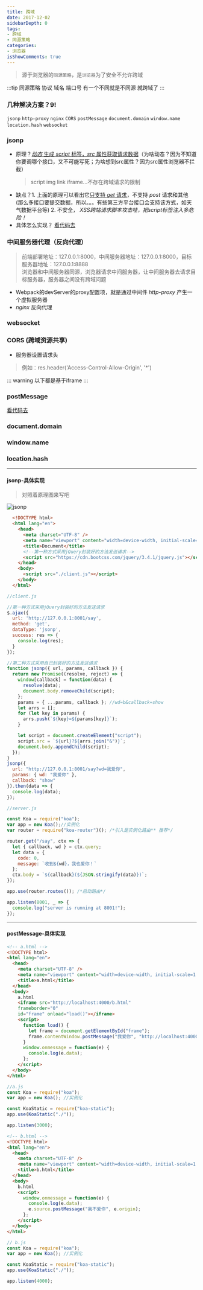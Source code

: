 ```yaml
---
title: 跨域
date: 2017-12-02
sidebarDepth: 0
tags:
- 跨域
- 同源策略
categories:
- 浏览器
isShowComments: true
---
```



> 源于浏览器的`同源策略`，是`浏览器`为了安全不允许跨域

:::tip 同源策略
协议 域名 端口号 有一个不同就是不同源 就跨域了
:::

### 几种解决方案？9!

`jsonp` `http-proxy` `nginx` `CORS` `postMessage` `document.domain` `window.name` `location.hash` `websocket`

### jsonp
  - 原理？<u>*动态* 生成 *script* 标签，*src* 属性获取请求数据</u>（为啥动态？因为不知道你要调哪个接口，又不可能写死；为啥想到src属性？因为src属性浏览器不拦截）
    > script img link iframe...不存在跨域请求的限制
  - 缺点？1. 上面的原理可以看出它<u>只支持 *get* 请求</u>，不支持 *post* 请求和其他 (那么多接口要提交数据，所以。。。有些第三方平台接口会支持该方式，如天气数据平台等) 2. 不安全， *XSS跨站请求脚本攻击哇，把script标签注入多危险！*
  - 具体怎么实现？ <a href="#jsonp-detail">看代码去</a>


### 中间服务器代理（反向代理）
> 前端部署地址：127.0.0.1:8000，中间服务器地址：127.0.0.1:8000，目标服务器地址：127.0.0.1:8888<br>
> 浏览器和中间服务器同源，浏览器请求中间服务器，让中间服务器去请求目标服务器，服务器之间没有跨域问题
  - Webpack的devServer的proxy配置项，就是通过中间件 *http-proxy* 产生一个虚拟服务器
  - *nginx* 反向代理

### websocket

### CORS (跨域资源共享)
  - 服务器设置请求头
> 例如：res.header('Access-Control-Allow-Origin', '*')

::: warning
 以下都是基于iframe
:::

### postMessage

<a href="#post-message">看代码去</a>

### document.domain

### window.name

### location.hash




---
#### <a name="jsonp-detail">jsonp-具体实现</a>

> 对照着原理图来写吧

![jsonp](/my-vue-press-blog/img/interview/cross-domain-jsonp.jpeg)

```html
  <!DOCTYPE html>
  <html lang="en">
    <head>
      <meta charset="UTF-8" />
      <meta name="viewport" content="width=device-width, initial-scale=1.0" />
      <title>Document</title>
      <!--第一种方式采用jQuery封装好的方法发送请求-->
      <script src="https://cdn.bootcss.com/jquery/3.4.1/jquery.js"></script>
    </head>
    <body>
      <script src="./client.js"></script>
    </body>
  </html>
```

```js
//client.js

//第一种方式采用jQuery封装好的方法发送请求
$.ajax({
  url: 'http://127.0.0.1:8001/say',
  method: 'get',
  dataType: 'jsonp',
  success: res => {
    console.log(res);
  }
});

//第二种方式采用自己封装好的方法发送请求
function jsonp({ url, params, callback }) {
  return new Promise((resolve, reject) => {
    window[callback] = function(data) {
      resolve(data);
      document.body.removeChild(script);
    };
    params = { ...params, callback }; //wd=b&callback=show
    let arrs = [];
    for (let key in params) {
      arrs.push(`${key}=${params[key]}`);
    }

    let script = document.createElement("script");
    script.src = `${url}?${arrs.join("&")}`;
    document.body.appendChild(script);
  });
}
jsonp({
  url: "http://127.0.0.1:8001/say?wd=我爱你",
  params: { wd: "我爱你" },
  callback: "show"
}).then(data => {
  console.log(data);
});
```

```js
//server.js

const Koa = require("koa");
var app = new Koa();//实例化
var router = require("koa-router")(); /*引入是实例化路由** 推荐*/

router.get("/say", ctx => {
  let { callback, wd } = ctx.query;
  let data = {
    code: 0,
    message: `收到${wd}，我也爱你！`
  };
  ctx.body = `${callback}(${JSON.stringify(data)})`;
});

app.use(router.routes()); /*启动路由*/

app.listen(8001, _ => {
  console.log("server is running at 8001!");
});

```

---
#### <a name="post-message">postMessage-具体实现</a>

```html
<!-- a.html -->
<!DOCTYPE html>
<html lang="en">
  <head>
    <meta charset="UTF-8" />
    <meta name="viewport" content="width=device-width, initial-scale=1.0" />
    <title>a.html</title>
  </head>
  <body>
    a.html
    <iframe src="http://localhost:4000/b.html" 
    frameborder="0" 
    id="frame" onload="load()"></iframe>
    <script>
      function load() {
        let frame = document.getElementById("frame");
        frame.contentWindow.postMessage("我爱你", "http://localhost:4000");
      }
      window.onmessage = function(e) {
        console.log(e.data);
      };
    </script>
  </body>
</html>

```

```js
//a.js
const Koa = require("koa");
var app = new Koa(); //实例化

const KoaStatic = require("koa-static");
app.use(KoaStatic("./"));

app.listen(3000);
```

```html
<!-- b.html -->
<!DOCTYPE html>
<html lang="en">
  <head>
    <meta charset="UTF-8" />
    <meta name="viewport" content="width=device-width, initial-scale=1.0" />
    <title>b.html</title>
  </head>
  <body>
    b.html
    <script>
      window.onmessage = function(e) {
        console.log(e.data);
        e.source.postMessage("我不爱你", e.origin);
      };
    </script>
  </body>
</html>

```

```js
// b.js
const Koa = require("koa");
var app = new Koa(); //实例化

const KoaStatic = require("koa-static");
app.use(KoaStatic("./"));

app.listen(4000);

```




